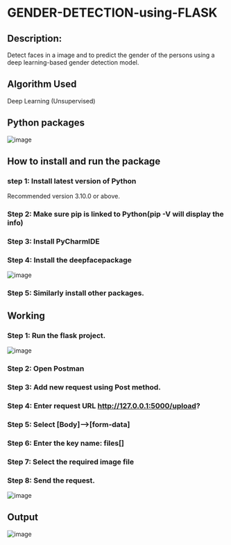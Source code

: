 # GENDER-DETECTION-using-FLASK
## Description:
Detect faces in a image and to predict the gender of the persons using a deep learning-based gender detection model.
## Algorithm Used
Deep Learning (Unsupervised)
## Python packages 
![image](https://user-images.githubusercontent.com/80459102/193560435-ed3ff6d6-d78e-4c78-8f99-73eb95759568.png)
## How to install and run the package
### step 1: Install latest version of Python
Recommended version 3.10.0 or above.
### Step 2: Make sure pip is linked to Python(pip -V will display the info)
### Step 3: Install PyCharmIDE
### Step 4: Install the deepfacepackage
![image](https://user-images.githubusercontent.com/80459102/193560518-efc317e4-7237-4c0b-b102-f74a5187aef9.png)
### Step 5: Similarly install other packages.
## Working
### Step 1: Run the flask project. 
![image](https://user-images.githubusercontent.com/80459102/193560592-af23eeb9-41fa-4d51-af7d-3f1cf0388426.png)
### Step 2: Open Postman
### Step 3: Add new request using Post method.
### Step 4: Enter request URL http://127.0.0.1:5000/upload?
### Step 5: Select [Body]-->[form-data]
### Step 6: Enter the key name: files[] 
### Step 7: Select the required image file 
### Step 8: Send the request. 
![image](https://user-images.githubusercontent.com/80459102/193560660-831cf698-4a7b-4f95-ba26-5aeac7c6fcc0.png)
## Output 
![image](https://user-images.githubusercontent.com/80459102/193560703-2b639b5b-9c00-44b8-8bda-925e5e7f3259.png)

